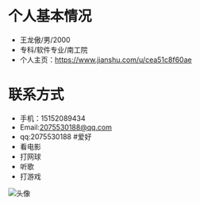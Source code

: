 # 个人基本情况
- 王龙傲/男/2000
- 专科/软件专业/南工院
- 个人主页：https://www.jianshu.com/u/cea51c8f60ae
# 联系方式
- 手机：15152089434
- Email:2075530188@qq.com
- qq:2075530188
#爱好
- 看电影
- 打网球
- 听歌
- 打游戏

![头像](https://encrypted-tbn0.gstatic.com/images?q=tbn:ANd9GcTUpxFQgWyjRZx1u-V9gDtECnNbstFvllIViLZ8w5wCTnWctZOZYw)